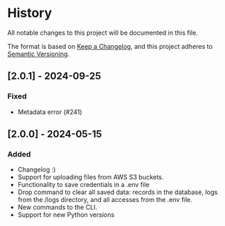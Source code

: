 # History

All notable changes to this project will be documented in this file.

The format is based on [Keep a
Changelog](https://keepachangelog.com/en/1.0.0/), and this project
adheres to [Semantic Versioning](https://semver.org/spec/v2.0.0.html).

## [2.0.1] - 2024-09-25

### Fixed
- Metadata error (#241)

## [2.0.0] - 2024-05-15

### Added

- Changelog :)
- Support for uploading files from AWS S3 buckets.
- Functionality to save credentials in a .env file
- Drop command to clear all saved data: records in the database,
    logs from the /logs directory, and all accesses from the .env file.
- New commands to the CLI.
- Support for new Python versions
